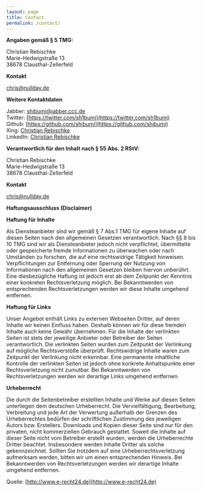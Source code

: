 ```yaml
---
layout: page
title: Contact
permalink: /contact/
---
```


**Angaben gemäß § 5 TMG:**  

Christian Rebischke  
Marie-Hedwigstraße 13  
38678 Clausthal-Zellerfeld  
  
**Kontakt**  

chris@nullday.de  

**Weitere Kontaktdaten**

Jabber: shibumi@jabber.ccc.de  
Twitter: [https://twitter.com/sh1bumi](https://twitter.com/sh1bumi)    
Github: [https://github.com/shibumi](https://github.com/shibumi)    
Xing: [Christian Rebischke](https://www.xing.com/profile/Christian_Rebischke)  
LinkedIn: [Christian Rebischke](http://de.linkedin.com/pub/christian-rebischke/a0/683/9b7)  

**Verantwortlich für den Inhalt nach § 55 Abs. 2 RStV:**  

Christian Rebischke  
Marie-Hedwigstraße 13  
38678 Clausthal-Zellerfeld  
  
**Kontakt**  

chris@nullday.de  

**Haftungsausschluss (Disclaimer)**  

**Haftung für Inhalte**  

Als Diensteanbieter sind wir gemäß § 7 Abs.1 TMG für eigene Inhalte auf diesen Seiten nach den allgemeinen Gesetzen verantwortlich. Nach §§ 8 bis 10 TMG sind wir als Diensteanbieter jedoch nicht verpflichtet, übermittelte oder gespeicherte fremde Informationen zu überwachen oder nach Umständen zu forschen, die auf eine rechtswidrige Tätigkeit hinweisen. Verpflichtungen zur Entfernung oder Sperrung der Nutzung von Informationen nach den allgemeinen Gesetzen bleiben hiervon unberührt. Eine diesbezügliche Haftung ist jedoch erst ab dem Zeitpunkt der Kenntnis einer konkreten Rechtsverletzung möglich. Bei Bekanntwerden von entsprechenden Rechtsverletzungen werden wir diese Inhalte umgehend entfernen.

**Haftung für Links**

Unser Angebot enthält Links zu externen Webseiten Dritter, auf deren Inhalte wir keinen Einfluss haben. Deshalb können wir für diese fremden Inhalte auch keine Gewähr übernehmen. Für die Inhalte der verlinkten Seiten ist stets der jeweilige Anbieter oder Betreiber der Seiten verantwortlich. Die verlinkten Seiten wurden zum Zeitpunkt der Verlinkung auf mögliche Rechtsverstöße überprüft. Rechtswidrige Inhalte waren zum Zeitpunkt der Verlinkung nicht erkennbar. Eine permanente inhaltliche Kontrolle der verlinkten Seiten ist jedoch ohne konkrete Anhaltspunkte einer Rechtsverletzung nicht zumutbar. Bei Bekanntwerden von Rechtsverletzungen werden wir derartige Links umgehend entfernen.

**Urheberrecht**

Die durch die Seitenbetreiber erstellten Inhalte und Werke auf diesen Seiten unterliegen dem deutschen Urheberrecht. Die Vervielfältigung, Bearbeitung, Verbreitung und jede Art der Verwertung außerhalb der Grenzen des Urheberrechtes bedürfen der schriftlichen Zustimmung des jeweiligen Autors bzw. Erstellers. Downloads und Kopien dieser Seite sind nur für den privaten, nicht kommerziellen Gebrauch gestattet. Soweit die Inhalte auf dieser Seite nicht vom Betreiber erstellt wurden, werden die Urheberrechte Dritter beachtet. Insbesondere werden Inhalte Dritter als solche gekennzeichnet. Sollten Sie trotzdem auf eine Urheberrechtsverletzung aufmerksam werden, bitten wir um einen entsprechenden Hinweis. Bei Bekanntwerden von Rechtsverletzungen werden wir derartige Inhalte umgehend entfernen.

Quelle: [http://www.e-recht24.de](http://www.e-recht24.de)
